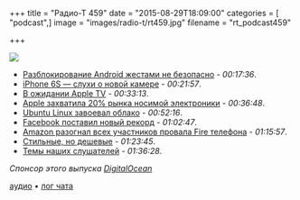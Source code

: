 +++
title = "Радио-Т 459"
date = "2015-08-29T18:09:00"
categories = [ "podcast",]
image = "images/radio-t/rt459.jpg"
filename = "rt_podcast459"

+++

![](https://radio-t.com/images/radio-t/rt459.jpg)

- [Разблокирование Android жестами не безопасно](http://www.engadget.com/2015/08/22/android-lock-pattern-research/) - *00:17:36*.
- [iPhone 6S — слухи о новой камере](http://petapixel.com/2015/08/28/iphone-6s-camera-will-shoot-12mp-photos-and-4k-videos-report-says/) - *00:21:57*.
- [В ожидании Apple TV](http://social.techcrunch.com/2015/08/27/apple-is-about-to-lay-down-its-tv-cards/) - *00:33:13*.
- [Apple захватила 20% рынка носимой электроники](http://geektimes.ru/post/260988/) - *00:36:48*.
- [​Ubuntu Linux завоевал облако](http://www.zdnet.com/article/ubuntu-linux-continues-to-rule-the-cloud/) - *00:52:16*.
- [Facebook поставил новый рекорд](http://www.theguardian.com/technology/2015/aug/27/facebook-1bn-users-day-mark-zuckerberg) - *01:02:47*.
- [Amazon разогнал всех участников провала Fire телефона](http://www.cnet.com/news/amazon-reportedly-laying-off-engineers-after-fire-phone-flameout/) - *01:15:57*.
- [Стильные, но дешевые](http://www.engadget.com/2015/08/26/obi-worldphones/) - *01:23:45*.
- [Темы наших слушателей](https://radio-t.com/p/2015/08/25/prep-459/) - *01:36:28*.

_Спонсор этого выпуска [DigitalOcean](https://do.co/radiot)_

[аудио](https://cdn.radio-t.com/rt_podcast459.mp3) • [лог чата](http://chat.radio-t.com/logs/radio-t-459.html)
<audio src="https://cdn.radio-t.com/rt_podcast459.mp3" preload="none"></audio>
